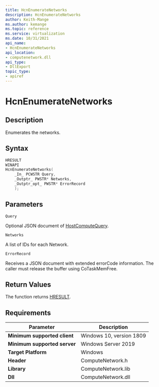 ```yaml
---
title: HcnEnumerateNetworks
description: HcnEnumerateNetworks
author: Keith-Mange
ms.author: kemange
ms.topic: reference
ms.service: virtualization
ms.date: 10/31/2021
api_name:
- HcnEnumerateNetworks
api_location:
- computenetwork.dll
api_type:
- DllExport
topic_type:
- apiref
---
```

# HcnEnumerateNetworks

## Description

Enumerates the networks.

## Syntax

```cpp
HRESULT
WINAPI
HcnEnumerateNetworks(
    _In_ PCWSTR Query,
    _Outptr_ PWSTR* Networks,
    _Outptr_opt_ PWSTR* ErrorRecord
    );
```

## Parameters

`Query`

Optional JSON document of [HostComputeQuery](./../HNS_Schema.md#HostComputeQuery).

`Networks`

A list of IDs for each Network.

`ErrorRecord`

Receives a JSON document with extended errorCode information. The caller must release the buffer using CoTaskMemFree.

## Return Values

The function returns [HRESULT](./HCNHResult.md).

## Requirements

|Parameter|Description|
|---|---|
| **Minimum supported client** | Windows 10, version 1809 |
| **Minimum supported server** | Windows Server 2019 |
| **Target Platform** | Windows |
| **Header** | ComputeNetwork.h |
| **Library** | ComputeNetwork.lib |
| **Dll** | ComputeNetwork.dll |


